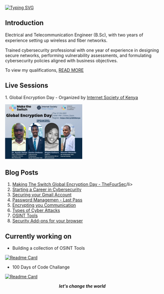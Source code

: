 <!--Header-->
[![Typing SVG](https://readme-typing-svg.herokuapp.com?font=Comic+Sans&color=%23001980&size=25&center=true&vCenter=true&multiline=true&width=600&height=100&lines=sudo-apt+get+happiness+%F0%9F%98%8A+;from+daviesombasa)](https://git.io/typing-svg)

<h2>Introduction</h2>
  <p>
  Electrical and Telecommunication Engineer (B.Sc), with two years of experience setting up wireless and ﬁber
  networks.
  </p>
  <p> Trained cybersecurity professional with one year of experience in designing secure networks, performing vulnerability
  assessments, and formulating cybersecurity policies aligned with business objectives.
  </p>
  <p> To view my qualifications, <a href="https://github.com/daviesombasa/Resume">READ MORE</a></p>

<h2>Live Sessions</h2>
  <p>1. Global Encryption Day - Organized by <a href="https://www.internetsociety.org/tag/kenya-chapter/">Internet Society of Kenya</a></p>
  <img src=https://github.com/daviesombasa/DaviesOmbasa/blob/6d387522290e0a09597c1b23b603c69f7f4c526b/img/Global%20Encryption%20Day.jpeg width=50% height=50%>

<h2>Blog Posts</h2>
  <ol type="1">
    <li><a href="https://medium.com/@thefoursec/making-the-switch-to-encryption-23c0ef07ea4">Making The Switch Global Encryption Day - TheFourSec</a>/li>
    <li><a href="https://daviesombasa.medium.com/start-a-career-in-cybersecurity-e3e522ed157d">Starting a Career in Cybersecurity<a></li>
    <li><a href="https://daviesombasa.medium.com/securing-your-google-account-543ee6b88db3">Securing your Gmail Account</a></li>
    <li><a href="https://daviesombasa.medium.com/password-management-22b1f3e3706f">Password Managemen - Last Pass</a></li>
    <li><a href="https://daviesombasa.medium.com/encrypt-your-communication-for-free-65cbbcbd88b4">Encrypting you Communication</a></li>
    <li><a href="https://daviesombasa.medium.com/types-of-cyber-attacks-ee040492fb48">Types of Cyber Attacks</a></li>
    <li><a href="https://daviesombasa.medium.com/osint-tools-f2ce42e7dd8">OSINT Tools</a></li>
    <li><a href="https://daviesombasa.medium.com/security-add-ons-for-your-browser-224fd37727c2">Security Add-ons for your browser</a></li>
  </ol> 

<h2>Currently working on</h2>
  
-  Building a collection of OSINT Tools 

[![Readme Card](https://github-readme-stats.vercel.app/api/pin/?username=daviesombasa&repo=OSINT-Tools&show_owner=true)](https://github.com/daviesombasa/OSINT-Tools)

-  100 Days of Code Challange 

[![Readme Card](https://github-readme-stats.vercel.app/api/pin/?username=daviesombasa&repo=100-Days-of-Code&show_owner=true)](https://github.com/daviesombasa/100-Days-of-Code)

<!--Footer-->
<div align="center">
  <b><i>let's change the world</i></b><br>
</div>
